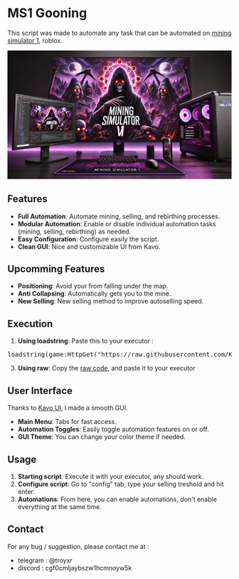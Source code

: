 # MS1 Gooning

This script was made to automate any task that can be automated on [mining simulator 1](https://www.roblox.com/fr/games/1417427737/Mining-Simulator), roblox.

![Gooning v1](https://github.com/Kash-001/ms1-gooning/blob/main/f0def4b4-c0c3-4100-ac6e-297d9a60d868.webp)

## Features

- **Full Automation**: Automate mining, selling, and rebirthing processes.
- **Modular Automation**: Enable or disable individual automation tasks (mining, selling, rebirthing) as needed.
- **Easy Configuration**: Configure easily the script.
- **Clean GUI**: Nice and customizable UI from Kavo.

## Upcomming Features

- **Positioning**: Avoid your from falling under the map.
- **Anti Collapsing**: Automatically gets you to the mine.
- **New Selling**: New selling method to improve autoselling speed.

## Execution

1. **Using loadstring**: Paste this to your executor : 
<pre>
loadstring(game:HttpGet("https://raw.githubusercontent.com/Kash-001/ms1-gooning/main/gooning.lua"))()
</pre>

3. **Using raw**: Copy the [raw code](https://raw.githubusercontent.com/Kash-001/ms1-gooning/main/gooning.lua), and paste it to your executor

## User Interface

Thanks to [Kavo UI](https://raw.githubusercontent.com/xHeptc/Kavo-UI-Library/main/source.lua), I made a smooth GUI.

- **Main Menu**: Tabs for fast access. 
- **Automation Toggles**: Easily toggle automation features on or off.
- **GUI Theme**: You can change your color theme if needed.

## Usage

1. **Starting script**: Execute it with your executor, any should work.
2. **Configure script**: Go to "config" tab, type your selling treshold and hit enter.
3. **Automations**: From here, you can enable automations, don't enable everything at the same time.

## Contact

For any bug / suggestion, please contact me at :
- telegram :  @troyxr
- discord : cgf0cmljaybszw1hcmnoyw5k

